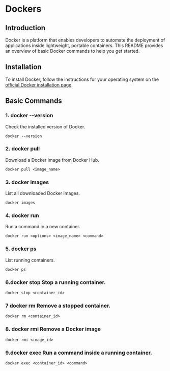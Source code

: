 # Dockers 

## Introduction
Docker is a platform that enables developers to automate the deployment of applications inside lightweight, portable containers. This README provides an overview of basic Docker commands to help you get started.

## Installation
To install Docker, follow the instructions for your operating system on the [official Docker installation page](https://docs.docker.com/get-docker/).

## Basic Commands

### 1. **docker --version**
Check the installed version of Docker.
```
docker --version
```

### 2. **docker pull**
Download a Docker image from Docker Hub.
```
docker pull <image_name>
```


### 3. **docker images**
List all downloaded Docker images.
```
docker images
```

### 4. **docker run**
Run a command in a new container.
```
docker run <options> <image_name> <command>
```
### 5. **docker ps**
List running containers.
```
docker ps
```

### 6.docker stop Stop a running container.
```
docker stop <container_id>
```

### 7 docker rm Remove a stopped container.
```
docker rm <container_id>
```
### 8. docker rmi Remove a Docker image
```
docker rmi <image_id>
```

### 9.docker exec Run a command inside a running container.
```
docker exec <container_id> <command>
```


